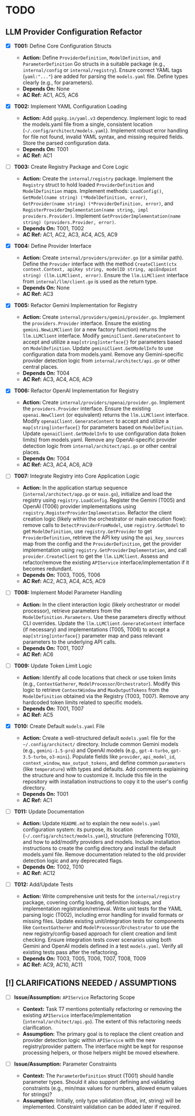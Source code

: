 # TODO

## LLM Provider Configuration Refactor

- [x] **T001:** Define Core Configuration Structs
    - **Action:** Define `ProviderDefinition`, `ModelDefinition`, and `ParameterDefinition` Go structs in a suitable package (e.g., `internal/config` or `internal/registry`). Ensure correct YAML tags (`yaml:"..."`) are added for parsing the `models.yaml` file. Define types clearly (e.g., for parameters).
    - **Depends On:** None
    - **AC Ref:** AC1, AC5, AC6

- [x] **T002:** Implement YAML Configuration Loading
    - **Action:** Add `gopkg.in/yaml.v3` dependency. Implement logic to read the models.yaml file from a single, consistent location (`~/.config/architect/models.yaml`). Implement robust error handling for file not found, invalid YAML syntax, and missing required fields. Store the parsed configuration data.
    - **Depends On:** T001
    - **AC Ref:** AC1

- [ ] **T003:** Create Registry Package and Core Logic
    - **Action:** Create the `internal/registry` package. Implement the `Registry` struct to hold loaded `ProviderDefinition` and `ModelDefinition` maps. Implement methods: `LoadConfig()`, `GetModel(name string) (*ModelDefinition, error)`, `GetProvider(name string) (*ProviderDefinition, error)`, and `RegisterProviderImplementation(name string, impl providers.Provider)`. Implement `GetProviderImplementation(name string) (providers.Provider, error)`.
    - **Depends On:** T001, T002
    - **AC Ref:** AC1, AC2, AC3, AC4, AC5, AC9

- [x] **T004:** Define Provider Interface
    - **Action:** Create `internal/providers/provider.go` (or a similar path). Define the `Provider` interface with the method `CreateClient(ctx context.Context, apiKey string, modelID string, apiEndpoint string) (llm.LLMClient, error)`. Ensure the `llm.LLMClient` interface from `internal/llm/client.go` is used as the return type.
    - **Depends On:** None
    - **AC Ref:** AC3

- [x] **T005:** Refactor Gemini Implementation for Registry
    - **Action:** Create `internal/providers/gemini/provider.go`. Implement the `providers.Provider` interface. Ensure the existing `gemini.NewLLMClient` (or a new factory function) returns the `llm.LLMClient` interface. Modify `geminiClient.GenerateContent` to accept and utilize a `map[string]interface{}` for parameters based on `ModelDefinition`. Update `geminiClient.GetModelInfo` to use configuration data from models.yaml. Remove any Gemini-specific provider detection logic from `internal/architect/api.go` or other central places.
    - **Depends On:** T004
    - **AC Ref:** AC3, AC4, AC6, AC9

- [x] **T006:** Refactor OpenAI Implementation for Registry
    - **Action:** Create `internal/providers/openai/provider.go`. Implement the `providers.Provider` interface. Ensure the existing `openai.NewClient` (or equivalent) returns the `llm.LLMClient` interface. Modify `openaiClient.GenerateContent` to accept and utilize a `map[string]interface{}` for parameters based on `ModelDefinition`. Update `openaiClient.GetModelInfo` to use configuration data (token limits) from models.yaml. Remove any OpenAI-specific provider detection logic from `internal/architect/api.go` or other central places.
    - **Depends On:** T004
    - **AC Ref:** AC3, AC4, AC6, AC9

- [ ] **T007:** Integrate Registry into Core Application Logic
    - **Action:** In the application startup sequence (`internal/architect/app.go` or `main.go`), initialize and load the registry using `registry.LoadConfig`. Register the Gemini (T005) and OpenAI (T006) provider implementations using `registry.RegisterProviderImplementation`. Refactor the client creation logic (likely within the orchestrator or main execution flow): remove calls to `DetectProviderFromModel`, use `registry.GetModel` to get `ModelDefinition`, use `registry.GetProvider` to get `ProviderDefinition`, retrieve the API key using the `api_key_sources` map from the config and the `ProviderDefinition`, get the provider implementation using `registry.GetProviderImplementation`, and call `provider.CreateClient` to get the `llm.LLMClient`. Assess and refactor/remove the existing `APIService` interface/implementation if it becomes redundant.
    - **Depends On:** T003, T005, T006
    - **AC Ref:** AC2, AC3, AC4, AC5, AC9

- [ ] **T008:** Implement Model Parameter Handling
    - **Action:** In the client interaction logic (likely orchestrator or model processor), retrieve parameters from the `ModelDefinition.Parameters`. Use these parameters directly without CLI overrides. Update the `llm.LLMClient.GenerateContent` interface (if necessary) and implementations (T005, T006) to accept a `map[string]interface{}` parameter map and pass relevant parameters to the underlying API calls.
    - **Depends On:** T001, T007
    - **AC Ref:** AC6

- [ ] **T009:** Update Token Limit Logic
    - **Action:** Identify all code locations that check or use token limits (e.g., `ContextGatherer`, `ModelProcessor`/`Orchestrator`). Modify this logic to retrieve `ContextWindow` and `MaxOutputTokens` from the `ModelDefinition` obtained via the Registry (T003, T007). Remove any hardcoded token limits related to specific models.
    - **Depends On:** T001, T007
    - **AC Ref:** AC5

- [x] **T010:** Create Default `models.yaml` File
    - **Action:** Create a well-structured default `models.yaml` file for the `~/.config/architect/` directory. Include common Gemini models (e.g., `gemini-1.5-pro`) and OpenAI models (e.g., `gpt-4-turbo`, `gpt-3.5-turbo`, `o3-mini`). Populate fields like `provider`, `api_model_id`, `context_window`, `max_output_tokens`, and define common `parameters` (like `temperature`) with types and defaults. Add comments explaining the structure and how to customize it. Include this file in the repository with installation instructions to copy it to the user's config directory.
    - **Depends On:** T001
    - **AC Ref:** AC1

- [ ] **T011:** Update Documentation
    - **Action:** Update `README.md` to explain the new `models.yaml` configuration system: its purpose, its location (`~/.config/architect/models.yaml`), structure (referencing T010), and how to add/modify providers and models. Include installation instructions to create the config directory and install the default models.yaml file. Remove documentation related to the old provider detection logic and any deprecated flags.
    - **Depends On:** T002, T010
    - **AC Ref:** AC12

- [ ] **T012:** Add/Update Tests
    - **Action:** Write comprehensive unit tests for the `internal/registry` package, covering config loading, definition lookups, and implementation registration/retrieval. Write unit tests for the YAML parsing logic (T002), including error handling for invalid formats or missing files. Update existing unit/integration tests for components like `ContextGatherer` and `ModelProcessor`/`Orchestrator` to use the new registry/config-based approach for client creation and limit checking. Ensure integration tests cover scenarios using both Gemini and OpenAI models defined in a test `models.yaml`. Verify all existing tests pass after the refactoring.
    - **Depends On:** T003, T005, T006, T007, T008, T009
    - **AC Ref:** AC9, AC10, AC11

## [!] CLARIFICATIONS NEEDED / ASSUMPTIONS

- [ ] **Issue/Assumption:** `APIService` Refactoring Scope
    - **Context:** Task T7 mentions potentially refactoring or removing the existing `APIService` interface/implementation (`internal/architect/api.go`). The extent of this refactoring needs clarification.
    - **Assumption:** The primary goal is to replace the client creation and provider detection logic within `APIService` with the new registry/provider pattern. The interface might be kept for response processing helpers, or those helpers might be moved elsewhere.

- [ ] **Issue/Assumption:** Parameter Constraints
    - **Context:** The `ParameterDefinition` struct (T001) should handle parameter types. Should it also support defining and validating constraints (e.g., min/max values for numbers, allowed enum values for strings)?
    - **Assumption:** Initially, only type validation (float, int, string) will be implemented. Constraint validation can be added later if required.
